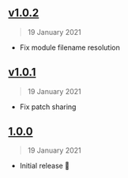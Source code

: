 ## [v1.0.2](https://github.com/spectrome/patchcab/compare/1.0.1...1.0.2)

> 19 January 2021

- Fix module filename resolution

## [v1.0.1](https://github.com/spectrome/patchcab/compare/1.0.0...1.0.1)

> 19 January 2021

- Fix patch sharing

## [1.0.0](https://github.com/spectrome/patchcab/tree/1.0.0)

> 19 January 2021

- Initial release 🤘